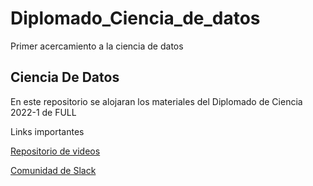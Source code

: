 # Diplomado_Ciencia_de_datos
Primer acercamiento a la ciencia de datos

## Ciencia De Datos
En este repositorio se alojaran los materiales del Diplomado de Ciencia 2022-1 de FULL


Links importantes

[Repositorio de videos ](https://drive.google.com/drive/folders/1Hs-5GHQnYMFW92zWqBs3CvSwobnUjnrw?usp=sharing)

[Comunidad de Slack](https://join.slack.com/t/ciencia-de-datos-corp/shared_invite/zt-170dqxtf6-8eRsGcKdOh__S9jtuE5LZw)
